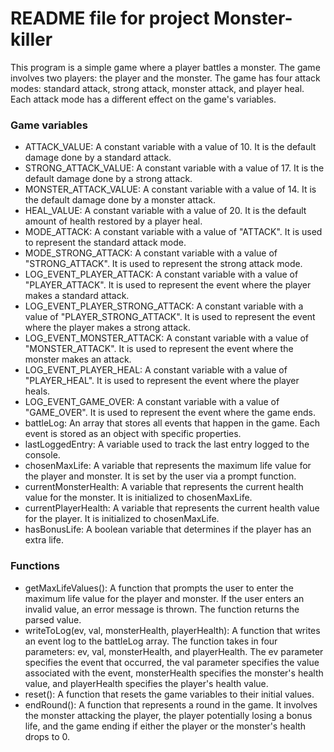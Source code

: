 # README file for project Monster-killer

This program is a simple game where a player battles a monster. The game involves two players: the player and the monster. The game has four attack modes: standard attack, strong attack, monster attack, and player heal. Each attack mode has a different effect on the game's variables.   

### Game variables

- ATTACK_VALUE: A constant variable with a value of 10. It is the default damage done by a standard attack.  
- STRONG_ATTACK_VALUE: A constant variable with a value of 17. It is the default damage done by a strong attack.  
- MONSTER_ATTACK_VALUE: A constant variable with a value of 14. It is the default damage done by a monster attack.  
- HEAL_VALUE: A constant variable with a value of 20. It is the default amount of health restored by a player heal.  
- MODE_ATTACK: A constant variable with a value of "ATTACK". It is used to represent the standard attack mode.  
- MODE_STRONG_ATTACK: A constant variable with a value of "STRONG_ATTACK". It is used to represent the strong attack mode.  
- LOG_EVENT_PLAYER_ATTACK: A constant variable with a value of "PLAYER_ATTACK". It is used to represent the event where the player makes a standard attack.  
- LOG_EVENT_PLAYER_STRONG_ATTACK: A constant variable with a value of "PLAYER_STRONG_ATTACK". It is used to represent the event where the player makes a strong attack.  
- LOG_EVENT_MONSTER_ATTACK: A constant variable with a value of "MONSTER_ATTACK". It is used to represent the event where the monster makes an attack.  
- LOG_EVENT_PLAYER_HEAL: A constant variable with a value of "PLAYER_HEAL". It is used to represent the event where the player heals.  
- LOG_EVENT_GAME_OVER: A constant variable with a value of "GAME_OVER". It is used to represent the event where the game ends.  
- battleLog: An array that stores all events that happen in the game. Each event is stored as an object with specific properties.  
- lastLoggedEntry: A variable used to track the last entry logged to the console.  
- chosenMaxLife: A variable that represents the maximum life value for the player and monster. It is set by the user via a prompt function.  
- currentMonsterHealth: A variable that represents the current health value for the monster. It is initialized to chosenMaxLife.  
- currentPlayerHealth: A variable that represents the current health value for the player. It is initialized to chosenMaxLife.  
- hasBonusLife: A boolean variable that determines if the player has an extra life.  

### Functions

- getMaxLifeValues(): A function that prompts the user to enter the maximum life value for the player and monster. If the user enters an invalid value, an error message is thrown. The function returns the parsed value.
- writeToLog(ev, val, monsterHealth, playerHealth): A function that writes an event log to the battleLog array. The function takes in four parameters: ev, val, monsterHealth, and playerHealth. The ev parameter specifies the event that occurred, the val parameter specifies the value associated with the event, monsterHealth specifies the monster's health value, and playerHealth specifies the player's health value.
- reset(): A function that resets the game variables to their initial values.
- endRound(): A function that represents a round in the game. It involves the monster attacking the player, the player potentially losing a bonus life, and the game ending if either the player or the monster's health drops to 0.
